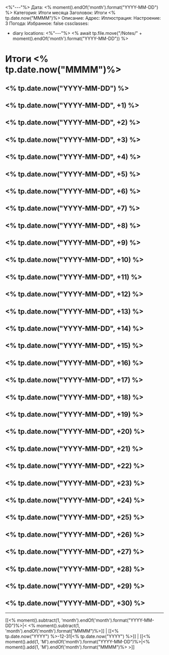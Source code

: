 <%"---"%>
Дата: <% moment().endOf('month').format("YYYY-MM-DD") %>
Категория: Итоги месяца
Заголовок: Итоги <% tp.date.now("MMMM")%>
Описание: 
Адрес: 
Иллюстрация: 
Настроение: 3
Погода: 
Избранное: false
cssclasses:
  - diary
locations: 
<%"---"%>
<% await tp.file.move("/Notes/" + moment().endOf('month').format("YYYY-MM-DD")) %>
# Итоги <% tp.date.now("MMMM")%> 

## <% tp.date.now("YYYY-MM-DD") %>

## <% tp.date.now("YYYY-MM-DD", +1) %>

## <% tp.date.now("YYYY-MM-DD", +2) %>

## <% tp.date.now("YYYY-MM-DD", +3) %>

## <% tp.date.now("YYYY-MM-DD", +4) %>

## <% tp.date.now("YYYY-MM-DD", +5) %>

## <% tp.date.now("YYYY-MM-DD", +6) %>

## <% tp.date.now("YYYY-MM-DD", +7) %>

## <% tp.date.now("YYYY-MM-DD", +8) %>

## <% tp.date.now("YYYY-MM-DD", +9) %>

## <% tp.date.now("YYYY-MM-DD", +10) %>

## <% tp.date.now("YYYY-MM-DD", +11) %>

## <% tp.date.now("YYYY-MM-DD", +12) %>

## <% tp.date.now("YYYY-MM-DD", +13) %>

## <% tp.date.now("YYYY-MM-DD", +14) %>

## <% tp.date.now("YYYY-MM-DD", +15) %>

## <% tp.date.now("YYYY-MM-DD", +16) %>

## <% tp.date.now("YYYY-MM-DD", +17) %>

## <% tp.date.now("YYYY-MM-DD", +18) %>

## <% tp.date.now("YYYY-MM-DD", +19) %>

## <% tp.date.now("YYYY-MM-DD", +20) %>

## <% tp.date.now("YYYY-MM-DD", +21) %>

## <% tp.date.now("YYYY-MM-DD", +22) %>

## <% tp.date.now("YYYY-MM-DD", +23) %>

## <% tp.date.now("YYYY-MM-DD", +24) %>

## <% tp.date.now("YYYY-MM-DD", +25) %>

## <% tp.date.now("YYYY-MM-DD", +26) %>

## <% tp.date.now("YYYY-MM-DD", +27) %>

## <% tp.date.now("YYYY-MM-DD", +28) %>

## <% tp.date.now("YYYY-MM-DD", +29) %>

## <% tp.date.now("YYYY-MM-DD", +30) %>

***
[[<% moment().subtract(1, 'month').endOf('month').format("YYYY-MM-DD")%>|< <% moment().subtract(1, 'month').endOf('month').format("MMMM")%>]] | [[<% tp.date.now("YYYY") %>-12-31|<% tp.date.now("YYYY") %>]]  | [[<% moment().add(1, 'M').endOf('month').format("YYYY-MM-DD")%>|<% moment().add(1, 'M').endOf('month').format("MMMM")%> >]]